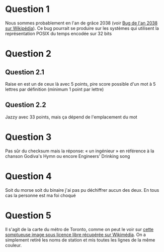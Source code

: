 # Question 1
Nous sommes probablement en l'an de grâce 2038 (voir [Bug de l'an 2038 sur Wikipédia](https://fr.wikipedia.org/wiki/Bug_de_l%27an_2038)). Ce bug pourrait se produire sur les systèmes qui utilisent la représentation POSIX du temps encodée sur 32 bits

# Question 2

## Question 2.1

Raise en est un de ceux là avec 5 points, pire score possible d'un mot à 5 lettres par définition (minimum 1 point par lettre)

## Question 2.2

Jazzy avec 33 points, mais ça dépend de l'emplacement du mot

# Question 3

Pas sûr du checksum mais la réponse: « un ingénieur » en référence à la chanson Godiva's Hymn ou encore Engineers' Drinking song

# Question 4

Soit du morse soit du binaire j'ai pas pu déchiffrer aucun des deux. En tous cas la personne est ma foi choqué

# Question 5

Il s'agit de la carte du métro de Toronto, comme on peut le voir sur [cette somptueuse image sous licence libre récupérée sur Wikimédia](https://commons.wikimedia.org/wiki/File:Toronto_rapid_transit_map_2023.svg). On a simplement retiré les noms de station et mis toutes les lignes de la même couleur.
